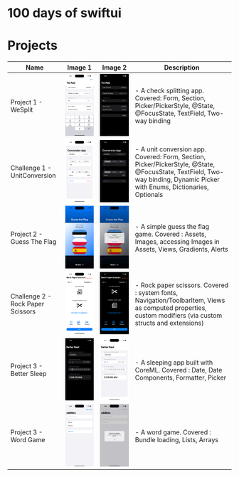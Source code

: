 
# 100 days of swiftui

# Projects

| Name          | Image 1                            | Image 2                            | Description                        |
| ------------- | ---------------------------------- | ---------------------------------- | ---------------------------------- |
| Project 1 - WeSplit      | ![Image 1](WeSplit/WeSplit/ScreenShot/WeSplit1.png)     | ![Image 2](WeSplit/WeSplit/ScreenShot/WeSplit2.png) | - A check splitting app. Covered: Form, Section, Picker/PickerStyle, @State, @FocusState, TextField, Two-way binding|
| Challenge 1 - UnitConversion     | ![Image 1](UnitConversion/UnitConversion/Screenshots/Screenshot1.png)     | ![Image 2](UnitConversion/UnitConversion/Screenshots/Screenshot2.png) | - A unit conversion app. Covered: Form, Section, Picker/PickerStyle, @State, @FocusState, TextField, Two-way binding, Dynamic Picker with Enums, Dictionaries, Optionals|
| Project 2 - Guess The Flag    | ![Image 1](GuessTheFlag/GuessTheFlag/Screenshots/Flag1.png)     | ![Image 2](GuessTheFlag/GuessTheFlag/Screenshots/Flag2.png) | - A simple guess the flag game. Covered : Assets, Images, accessing Images in Assets, Views, Gradients, Alerts|
| Challenge 2 - Rock Paper Scissors    | ![Image 1](RockPaperScissors/RockPaperScissors/Screenshots/RPS1.png)     | ![Image 2](RockPaperScissors/RockPaperScissors/Screenshots/RPS2.png) | - Rock paper scissors. Covered : system fonts, Navigation/ToolbarItem, Views as computed properties, custom modifiers (via custom structs and extensions)|
| Project 3 - Better Sleep    | ![Image 1](BetterRest/BetterRest/Screenshots/SS1.png)     | ![Image 2](BetterRest/BetterRest/Screenshots/SS2.png) | - A sleeping app built with CoreML. Covered : Date, Date Components, Formatter, Picker
| Project 3 - Word Game    | ![Image 1](WordScramble/WordScramble/ScreenShots/SS2.png)     | ![Image 2](WordScramble/WordScramble/ScreenShots/SS1.png) | - A word game. Covered : Bundle loading, Lists, Arrays



